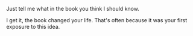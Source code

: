 Just tell me what in the book you think I should know.

I get it, the book changed your life. That's often because it was your first exposure to this idea. 